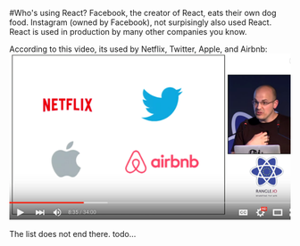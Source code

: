 #Who's using React?
Facebook, the creator of React, eats their own dog food.  Instagram (owned by Facebook), not surpisingly also used React.  React is used in production by many other companies you know.  

According to this video, its used by Netflix, Twitter, Apple, and Airbnb:
![](react-router-who-using-react.png)

The list does not end there.  todo...